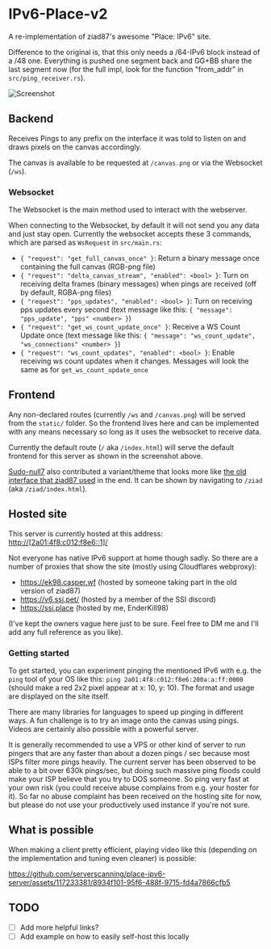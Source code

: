 # IPv6-Place-v2

A re-implementation of ziad87's awesome "Place: IPv6" site.

Difference to the original is, that this only needs a /64-IPv6 block instead of a /48 one. Everything is pushed one segment back and GG+BB share the last segment now (for the full impl, look for the function "from_addr" in `src/ping_receiver.rs`).

![Screenshot](https://transfer.cosmos-ink.net/hHufof4KOC/grafik.png)

## Backend

Receives Pings to any prefix on the interface it was told to listen on and draws pixels on the canvas accordingly.

The canvas is available to be requested at `/canvas.png` or via the Websocket (`/ws`).

### Websocket

The Websocket is the main method used to interact with the webserver.

When connecting to the Websocket, by default it will not send you any data and just stay open. Currently the websocket accepts these 3 commands, which are parsed as `WsRequest` in `src/main.rs`:

- `{ "request": "get_full_canvas_once" }`: Return a binary message once containing the full canvas (RGB-png file)
- `{ "request": "delta_canvas_stream", "enabled": <bool> }`: Turn on receiving delta frames (binary messages) when pings are received (off by default, RGBA-png files)
- `{ "request": "pps_updates", "enabled": <bool> }`: Turn on receiving pps updates every second (text message like this: `{ "message": "pps_update", "pps" <number> }`)
- `{ "request": "get_ws_count_update_once" }`: Receive a WS Count Update once (text message like this: `{ "message": "ws_count_update", "ws_connections" <number> }`)
- `{ "request": "ws_count_updates", "enabled": <bool> }`: Enable receiving ws count updates when it changes. Messages will look the same as for `get_ws_count_update_once`

## Frontend

Any non-declared routes (currently `/ws` and `/canvas.png`) will be served from the `static/` folder. So the frontend lives here and can be implemented with any means necessary so long as it uses the websocket to receive data.

Currently the default route (`/` aka `/index.html`) will serve the default frontend for this server as shown in the screenshot above.

[Sudo-null7](https://github.com/Sudo-null7) also contributed a variant/theme that looks more like [the old interface that ziad87 used](https://i.xevion.dev/2023/03/firefox_UMf1xj8hrL.png) in the end. It can be shown by navigating to `/ziad` (aka `/ziad/index.html`).

## Hosted site

This server is currently hosted at this address: <http://[2a01:4f8:c012:f8e6::1]/>

Not everyone has native IPv6 support at home though sadly. So there are a number of proxies that show the site (mostly using Cloudflares webproxy):

- <https://ek98.casper.wf> (hosted by someone taking part in the old version of ziad87)
- <https://v6.ssi.pet/> (hosted by a member of the SSI discord)
- <https://ssi.place> (hosted by me, EnderKill98)

(I've kept the owners vague here just to be sure. Feel free to DM me and I'll add any full reference as you like).

### Getting started

To get started, you can experiment pinging the mentioned IPv6 with e.g. the `ping` tool of your OS like this: `ping 2a01:4f8:c012:f8e6:200a:a:ff:0000` (should make a red 2x2 pixel appear at x: 10, y: 10). The format and usage are displayed on the site itself.

There are many libraries for languages to speed up pinging in different ways. A fun challenge is to try an image onto the canvas using pings. Videos are certainly also possible with a powerful server.

It is generally recommended to use a VPS or other kind of server to run pingers that are any faster than about a dozen pings / sec because most ISPs filter more pings heavily. The current server has been observed to be able to a bit over 630k pings/sec, but doing such massive ping floods could make your ISP believe that you try to DOS someone. So ping very fast at your own risk (you could receive abuse complains from e.g. your hoster for it). So far no abuse complaint has been received on the hosting site for now, but please do not use your productively used instance if you're not sure.

## What is possible

When making a client pretty efficient, playing video like this (depending on the implementation and tuning even cleaner) is possible:

<https://github.com/serverscanning/place-ipv6-server/assets/117233381/8934f101-95f6-488f-9715-fd4a7866cfb5>

## TODO

- [ ] Add more helpful links?
- [ ] Add example on how to easily self-host this locally
